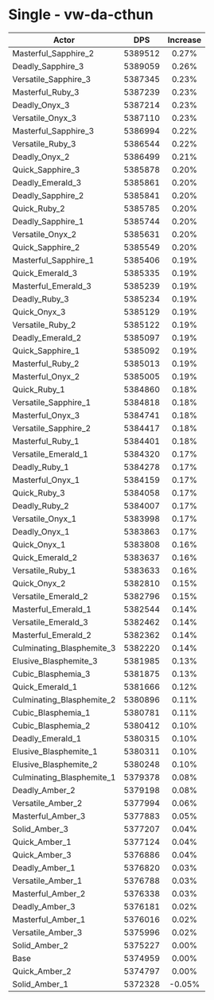 # Single - vw-da-cthun
| Actor | DPS | Increase |
|---|:---:|:---:|
|Masterful_Sapphire_2|5389512|0.27%|
|Deadly_Sapphire_3|5389059|0.26%|
|Versatile_Sapphire_3|5387345|0.23%|
|Masterful_Ruby_3|5387239|0.23%|
|Deadly_Onyx_3|5387214|0.23%|
|Versatile_Onyx_3|5387110|0.23%|
|Masterful_Sapphire_3|5386994|0.22%|
|Versatile_Ruby_3|5386544|0.22%|
|Deadly_Onyx_2|5386499|0.21%|
|Quick_Sapphire_3|5385878|0.20%|
|Deadly_Emerald_3|5385861|0.20%|
|Deadly_Sapphire_2|5385841|0.20%|
|Quick_Ruby_2|5385785|0.20%|
|Deadly_Sapphire_1|5385744|0.20%|
|Versatile_Onyx_2|5385631|0.20%|
|Quick_Sapphire_2|5385549|0.20%|
|Masterful_Sapphire_1|5385406|0.19%|
|Quick_Emerald_3|5385335|0.19%|
|Masterful_Emerald_3|5385239|0.19%|
|Deadly_Ruby_3|5385234|0.19%|
|Quick_Onyx_3|5385129|0.19%|
|Versatile_Ruby_2|5385122|0.19%|
|Deadly_Emerald_2|5385097|0.19%|
|Quick_Sapphire_1|5385092|0.19%|
|Masterful_Ruby_2|5385013|0.19%|
|Masterful_Onyx_2|5385005|0.19%|
|Quick_Ruby_1|5384860|0.18%|
|Versatile_Sapphire_1|5384818|0.18%|
|Masterful_Onyx_3|5384741|0.18%|
|Versatile_Sapphire_2|5384417|0.18%|
|Masterful_Ruby_1|5384401|0.18%|
|Versatile_Emerald_1|5384320|0.17%|
|Deadly_Ruby_1|5384278|0.17%|
|Masterful_Onyx_1|5384159|0.17%|
|Quick_Ruby_3|5384058|0.17%|
|Deadly_Ruby_2|5384007|0.17%|
|Versatile_Onyx_1|5383998|0.17%|
|Deadly_Onyx_1|5383863|0.17%|
|Quick_Onyx_1|5383808|0.16%|
|Quick_Emerald_2|5383637|0.16%|
|Versatile_Ruby_1|5383633|0.16%|
|Quick_Onyx_2|5382810|0.15%|
|Versatile_Emerald_2|5382796|0.15%|
|Masterful_Emerald_1|5382544|0.14%|
|Versatile_Emerald_3|5382462|0.14%|
|Masterful_Emerald_2|5382362|0.14%|
|Culminating_Blasphemite_3|5382220|0.14%|
|Elusive_Blasphemite_3|5381985|0.13%|
|Cubic_Blasphemia_3|5381875|0.13%|
|Quick_Emerald_1|5381666|0.12%|
|Culminating_Blasphemite_2|5380896|0.11%|
|Cubic_Blasphemia_1|5380781|0.11%|
|Cubic_Blasphemia_2|5380412|0.10%|
|Deadly_Emerald_1|5380315|0.10%|
|Elusive_Blasphemite_1|5380311|0.10%|
|Elusive_Blasphemite_2|5380248|0.10%|
|Culminating_Blasphemite_1|5379378|0.08%|
|Deadly_Amber_2|5379198|0.08%|
|Versatile_Amber_2|5377994|0.06%|
|Masterful_Amber_3|5377883|0.05%|
|Solid_Amber_3|5377207|0.04%|
|Quick_Amber_1|5377124|0.04%|
|Quick_Amber_3|5376886|0.04%|
|Deadly_Amber_1|5376820|0.03%|
|Versatile_Amber_1|5376788|0.03%|
|Masterful_Amber_2|5376338|0.03%|
|Deadly_Amber_3|5376181|0.02%|
|Masterful_Amber_1|5376016|0.02%|
|Versatile_Amber_3|5375996|0.02%|
|Solid_Amber_2|5375227|0.00%|
|Base|5374959|0.00%|
|Quick_Amber_2|5374797|0.00%|
|Solid_Amber_1|5372328|-0.05%|
